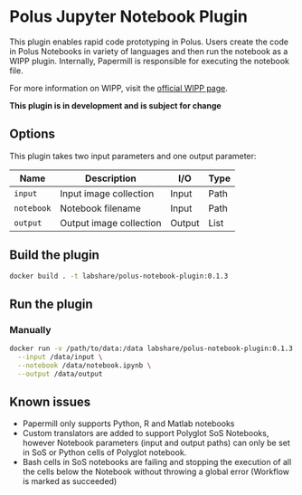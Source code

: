 # Polus Jupyter Notebook Plugin

This plugin enables rapid code prototyping in Polus. Users create the code in Polus Notebooks in variety of languages and then run the notebook as a WIPP plugin.
Internally, Papermill is responsible for executing the notebook file.

For more information on WIPP, visit the [official WIPP page](https://isg.nist.gov/deepzoomweb/software/wipp).

**This plugin is in development and is subject for change**

## Options

This plugin takes two input parameters and one output parameter:

| Name       | Description             | I/O    | Type |
|------------|-------------------------|--------|------|
| `input`    | Input image collection  | Input  | Path |
| `notebook` | Notebook filename       | Input  | Path |
| `output`   | Output image collection | Output | List |


## Build the plugin

```bash
docker build . -t labshare/polus-notebook-plugin:0.1.3
```


## Run the plugin

### Manually

```bash
docker run -v /path/to/data:/data labshare/polus-notebook-plugin:0.1.3 \
  --input /data/input \
  --notebook /data/notebook.ipynb \
  --output /data/output
```

## Known issues

- Papermill only supports Python, R and Matlab notebooks
- Custom translators are added to support Polyglot SoS Notebooks, however Notebook parameters (input and output paths) can only be set in SoS or Python cells of Polyglot notebook.
- Bash cells in SoS notebooks are failing and stopping the execution of all the cells below the Notebook without throwing a global error (Workflow is marked as succeeded)